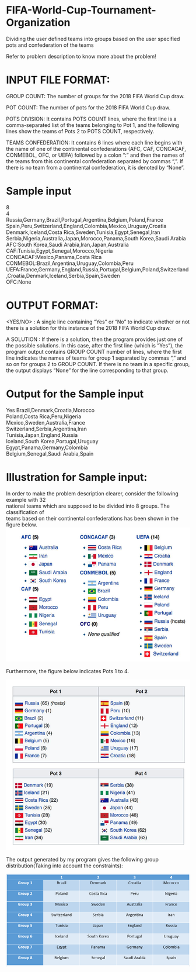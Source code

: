 # FIFA-World-Cup-Tournament-Organization
Dividing the user defined teams into groups based on the user specified pots and confederation of the teams

Refer to problem description to know more about the problem!

# INPUT FILE FORMAT:

GROUP COUNT: The number of groups for the 2018 FIFA World Cup draw.

POT COUNT: The number of pots for the 2018 FIFA World Cup draw.

POTS DIVISION: It contains POTS COUNT lines, where the first line is a
comma-separated list of the teams belonging to Pot 1, and the following lines show the
teams of Pots 2 to POTS COUNT, respectively.
  
TEAMS CONFEDERATION: It contains 6 lines where each line begins with the
name of one of the continental confederations (AFC, CAF, CONCACAF, CONMEBOL,
OFC, or UEFA) followed by a colon “:” and then the names of the teams from this
continental confederation separated by commas “,”. If there is no team from a
continental confederation, it is denoted by “None”.

# Sample input
8  
4  
Russia,Germany,Brazil,Portugal,Argentina,Belgium,Poland,France  
Spain,Peru,Switzerland,England,Colombia,Mexico,Uruguay,Croatia  
Denmark,Iceland,Costa Rica,Sweden,Tunisia,Egypt,Senegal,Iran  
Serbia,Nigeria,Australia,Japan,Morocco,Panama,South Korea,Saudi Arabia  
AFC:South Korea,Saudi Arabia,Iran,Japan,Australia   
CAF:Tunisia,Egypt,Senegal,Morocco,Nigeria 
CONCACAF:Mexico,Panama,Costa Rica  
CONMEBOL:Brazil,Argentina,Uruguay,Colombia,Peru  
UEFA:France,Germany,England,Russia,Portugal,Belgium,Poland,Switzerland,Croatia,Denmark,Iceland,Serbia,Spain,Sweden  
OFC:None  

# OUTPUT FORMAT:

<YES/NO> : A single line containing “Yes” or “No” to indicate whether or not there is a
solution for this instance of the 2018 FIFA World Cup draw. 

A SOLUTION : If there is a solution, then the program provides just one of the possible
solutions. In this case, after the first line (which is “Yes”), the program output contains
GROUP COUNT number of lines, where the first line indicates the names of
teams for group 1 separated by commas “,” and so on for groups 2 to GROUP
COUNT. If there is no team in a specific group, the output displays “None” for the line
corresponding to that group.

# Output for the Sample input
Yes
Brazil,Denmark,Croatia,Morocco  
Poland,Costa Rica,Peru,Nigeria  
Mexico,Sweden,Australia,France  
Switzerland,Serbia,Argentina,Iran  
Tunisia,Japan,England,Russia  
Iceland,South Korea,Portugal,Uruguay  
Egypt,Panama,Germany,Colombia  
Belgium,Senegal,Saudi Arabia,Spain  

# Illustration for Sample input:
In order to make the problem description clearer, consider the following example with 32  
national teams which are supposed to be divided into 8 groups. The classification of  
teams based on their continental confederations has been shown in the figure below.   
![Conferderation distribution](/img/Confederations.PNG)

Furthermore, the figure below indicates Pots 1 to 4.

![Pots distribution](/img/pots.PNG)

The output generated by my program gives the following group distribution(Taking into account the constraints):

![OUTPUT](/img/output.PNG)
